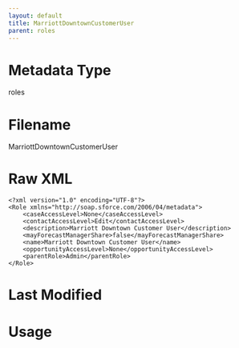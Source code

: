 ```yaml
---
layout: default
title: MarriottDowntownCustomerUser
parent: roles
---
```

# Metadata Type
roles


# Filename 
MarriottDowntownCustomerUser


# Raw XML
```
<?xml version="1.0" encoding="UTF-8"?>
<Role xmlns="http://soap.sforce.com/2006/04/metadata">
    <caseAccessLevel>None</caseAccessLevel>
    <contactAccessLevel>Edit</contactAccessLevel>
    <description>Marriott Downtown Customer User</description>
    <mayForecastManagerShare>false</mayForecastManagerShare>
    <name>Marriott Downtown Customer User</name>
    <opportunityAccessLevel>None</opportunityAccessLevel>
    <parentRole>Admin</parentRole>
</Role>
```


# Last Modified


# Usage
